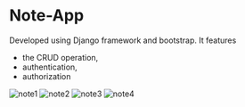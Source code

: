 # Note-App
Developed using Django framework and bootstrap.
It features 
- the CRUD operation,
- authentication,
- authorization

![note1](https://github.com/Timiemmy/Note-App/assets/100134035/d04c1a32-0bfc-4205-a0c9-fe5502f0efff)
![note2](https://github.com/Timiemmy/Note-App/assets/100134035/0848c3da-ba4a-4009-bbb9-ccb258f364e1)
![note3](https://github.com/Timiemmy/Note-App/assets/100134035/d3a157e2-bf43-426e-8546-e16b5721424d)
![note4](https://github.com/Timiemmy/Note-App/assets/100134035/14e24853-f863-40f3-83cd-7b1ecde9b47a)


